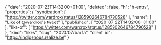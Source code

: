 {
  "date": "2020-07-22T14:32:00+01:00",
  "deleted": false,
  "h": "h-entry",
  "properties": {
    "syndication": [
      "https://twitter.com/wardrox/status/1285902646784790528"
    ],
    "name": [
      "Like of @wardrox's tweet"
    ],
    "published": [
      "2020-07-22T14:32:00+01:00"
    ],
    "like-of": [
      "https://twitter.com/wardrox/status/1285902646784790528"
    ]
  },
  "kind": "likes",
  "slug": "2020/07/bax1a",
  "client_id": "https://indigenous.realize.be"
}
